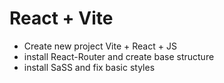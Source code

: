 # React + Vite

- Create new project Vite + React + JS
- install React-Router and create base structure
- install SaSS and fix basic styles
